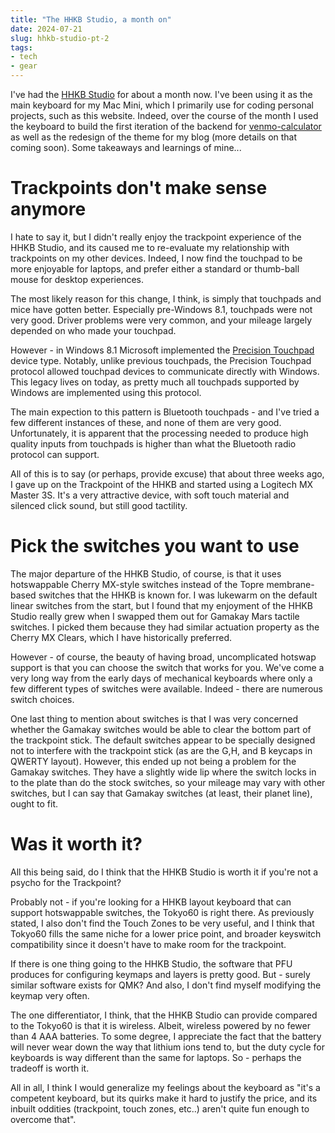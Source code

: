 ```yaml
---
title: "The HHKB Studio, a month on"
date: 2024-07-21
slug: hhkb-studio-pt-2
tags:
- tech
- gear
---
```

I've had the [HHKB Studio](../hhkb_studio/) for about a month now. I've been using it as the main keyboard for my Mac Mini, which I primarily use for coding personal projects, such as this website. Indeed, over the course of the month I used the keyboard to build the first iteration of the backend for [venmo-calculator](https://github.com/leozqin/venmo-calculator/tree/main) as well as the redesign of the theme for my blog (more details on that coming soon). Some takeaways and learnings of mine...

# Trackpoints don't make sense anymore
I hate to say it, but I didn't really enjoy the trackpoint experience of the HHKB Studio, and its caused me to re-evaluate my relationship with trackpoints on my other devices. Indeed, I now find the touchpad to be more enjoyable for laptops, and prefer either a standard or thumb-ball mouse for desktop experiences. 

The most likely reason for this change, I think, is simply that touchpads and mice have gotten better. Especially pre-Windows 8.1, touchpads were not very good. Driver problems were very common, and your mileage largely depended on who made your touchpad.

However - in Windows 8.1 Microsoft implemented the [Precision Touchpad](https://learn.microsoft.com/en-us/windows-hardware/design/component-guidelines/touchpad-implementation-guide) device type. Notably, unlike previous touchpads, the Precision Touchpad protocol allowed touchpad devices to communicate directly with Windows. This legacy lives on today, as pretty much all touchpads supported by Windows are implemented using this protocol.

The main expection to this pattern is Bluetooth touchpads - and I've tried a few different instances of these, and none of them are very good. Unfortunately, it is apparent that the processing needed to produce high quality inputs from touchpads is higher than what the Bluetooth radio protocol can support.

All of this is to say (or perhaps, provide excuse) that about three weeks ago, I gave up on the Trackpoint of the HHKB and started using a Logitech MX Master 3S. It's a very attractive device, with soft touch material and silenced click sound, but still good tactility.

# Pick the switches you want to use
The major departure of the HHKB Studio, of course, is that it uses hotswappable Cherry MX-style switches instead of the Topre membrane-based switches that the HHKB is known for. I was lukewarm on the default linear switches from the start, but I found that my enjoyment of the HHKB Studio really grew when I swapped them out for Gamakay Mars tactile switches. I picked them because they had similar actuation property as the Cherry MX Clears, which I have historically preferred.

However - of course, the beauty of having broad, uncomplicated hotswap support is that you can choose the switch that works for you. We've come a very long way from the early days of mechanical keyboards where only a few different types of switches were available. Indeed - there are numerous switch choices.

One last thing to mention about switches is that I was very concerned whether the Gamakay switches would be able to clear the bottom part of the trackpoint stick. The default switches appear to be specially designed not to interfere with the trackpoint stick (as are the G,H, and B keycaps in QWERTY layout). However, this ended up not being a problem for the Gamakay switches. They have a slightly wide lip where the switch locks in to the plate than do the stock switches, so your mileage may vary with other switches, but I can say that Gamakay switches (at least, their planet line), ought to fit.

# Was it worth it?
All this being said, do I think that the HHKB Studio is worth it if you're not a psycho for the Trackpoint?

Probably not - if you're looking for a HHKB layout keyboard that can support hotswappable switches, the Tokyo60 is right there. As previously stated, I also don't find the Touch Zones to be very useful, and I think that Tokyo60 fills the same niche for a lower price point, and broader keyswitch compatibility since it doesn't have to make room for the trackpoint.

If there is one thing going to the HHKB Studio, the software that PFU produces for configuring keymaps and layers is pretty good. But - surely similar software exists for QMK? And also, I don't find myself modifying the keymap very often.

The one differentiator, I think, that the HHKB Studio can provide compared to the Tokyo60 is that it is wireless. Albeit, wireless powered by no fewer than 4 AAA batteries. To some degree, I appreciate the fact that the battery will never wear down the way that lithium ions tend to, but the duty cycle for keyboards is way different than the same for laptops. So - perhaps the tradeoff is worth it.

All in all, I think I would generalize my feelings about the keyboard as "it's a competent keyboard, but its quirks make it hard to justify the price, and its inbuilt oddities (trackpoint, touch zones, etc..) aren't quite fun enough to overcome that".